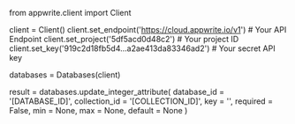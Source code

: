 from appwrite.client import Client

client = Client()
client.set_endpoint('https://cloud.appwrite.io/v1') # Your API Endpoint
client.set_project('5df5acd0d48c2') # Your project ID
client.set_key('919c2d18fb5d4...a2ae413da83346ad2') # Your secret API key

databases = Databases(client)

result = databases.update_integer_attribute(
    database_id = '[DATABASE_ID]',
    collection_id = '[COLLECTION_ID]',
    key = '',
    required = False,
    min = None,
    max = None,
    default = None
)
